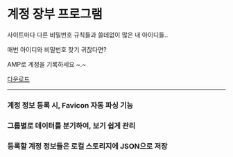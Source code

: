 # 계정 장부 프로그램

사이트마다 다른 비밀번호 규칙들과 쓸데없이 많은 내 아이디들..

매번 아이디와 비밀번호 찾기 귀찮다면?

AMP로 계정을 기록하세요 ~.~

[다운로드](https://drive.google.com/file/d/1qYujdVQ-HAaJInm7tI9gk7W0BWA4DRtA/view?usp=sharing)

***

### 계정 정보 등록 시, Favicon 자동 파싱 기능

### 그룹별로 데이터를 분기하여, 보기 쉽게 관리

### 등록할 계정 정보들은 로컬 스토리지에 JSON으로 저장

> 